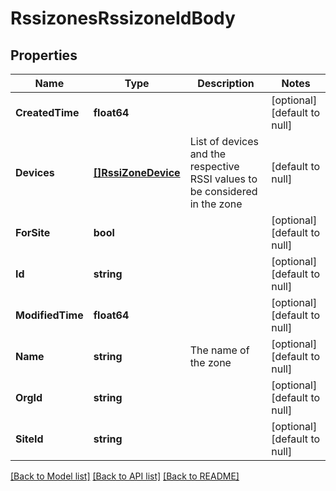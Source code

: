 # RssizonesRssizoneIdBody

## Properties
Name | Type | Description | Notes
------------ | ------------- | ------------- | -------------
**CreatedTime** | **float64** |  | [optional] [default to null]
**Devices** | [**[]RssiZoneDevice**](rssi_zone_device.md) | List of devices and the respective RSSI values to be considered in the zone | [default to null]
**ForSite** | **bool** |  | [optional] [default to null]
**Id** | **string** |  | [optional] [default to null]
**ModifiedTime** | **float64** |  | [optional] [default to null]
**Name** | **string** | The name of the zone | [optional] [default to null]
**OrgId** | **string** |  | [optional] [default to null]
**SiteId** | **string** |  | [optional] [default to null]

[[Back to Model list]](../README.md#documentation-for-models) [[Back to API list]](../README.md#documentation-for-api-endpoints) [[Back to README]](../README.md)

